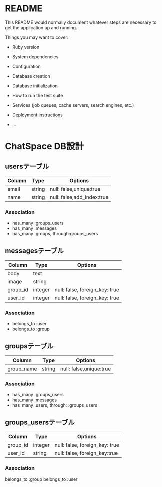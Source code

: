 # README

This README would normally document whatever steps are necessary to get the
application up and running.

Things you may want to cover:

* Ruby version

* System dependencies

* Configuration

* Database creation

* Database initialization

* How to run the test suite

* Services (job queues, cache servers, search engines, etc.)

* Deployment instructions

* ...
# ChatSpace DB設計
## usersテーブル
|Column|Type|Options|
|------|----|-------|
|email|string|null: false,unique:true|
|name|string|null: false,add_index:true|
### Association
- has_many :groups_users
- has_many :messages
- has_many :groups, through:groups_users

## messagesテーブル
|Column|Type|Options|
|------|----|-------|
|body|text|
|image|string|
|group_id|integer|null: false, foreign_key: true|
|user_id|integer|null: false, foreign_key: true|
### Association
- belongs_to :user
- belongs_to :group

## groupsテーブル
|Column|Type|Options|
|------|----|-------|
|group_name|string|null: false,unique:true|
### Association
- has_many :groups_users
- has_many :messages
- has_many :users, through:  :groups_users


## groups_usersテーブル
|Column|Type|Options|
|------|----|-------|
|group_id|integer|null: false, foreign_key: true|
|user_id|string|null: false, foreign_key:true|
### Association
belongs_to :group
belongs_to :user
